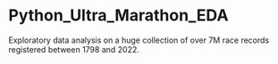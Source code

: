 # Python_Ultra_Marathon_EDA
Exploratory data analysis on a huge collection of over 7M race records registered between 1798 and 2022.
